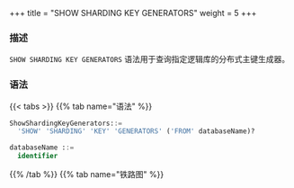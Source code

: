 +++
title = "SHOW SHARDING KEY GENERATORS"
weight = 5
+++

### 描述

`SHOW SHARDING KEY GENERATORS` 语法用于查询指定逻辑库的分布式主键生成器。

### 语法

{{< tabs >}}
{{% tab name="语法" %}}
```sql
ShowShardingKeyGenerators::=
  'SHOW' 'SHARDING' 'KEY' 'GENERATORS' ('FROM' databaseName)?

databaseName ::=
  identifier
```
{{% /tab %}}
{{% tab name="铁路图" %}}
<iframe frameborder="0" name="diagram" id="diagram" width="100%" height="100%"></iframe>
{{% /tab %}}
{{< /tabs >}}

### 补充说明

- 未指定 `databaseName` 时，默认是当前使用的 `DATABASE`。 如果也未使用 `DATABASE` 则会提示 `No database selected`。

### 返回值说明

| 列     | 说明         |
|-------|------------|
| name  | 分布式主键生成器名称 |
| type  | 分布式主键生成器类型 |
| props | 分布式主键生成器参数 |

### 示例

- 查询指定逻辑库的分布式主键生成器

```sql
SHOW SHARDING KEY GENERATORS FROM sharding_db;
```

```sql
mysql> SHOW SHARDING KEY GENERATORS FROM sharding_db;
+-------------------------+-----------+-------+
| name                    | type      | props |
+-------------------------+-----------+-------+
| snowflake_key_generator | snowflake | {}    |
+-------------------------+-----------+-------+
1 row in set (0.00 sec)
```

- 查询当前逻辑库的分布式主键生成器

```sql
SHOW SHARDING KEY GENERATORS;
```

```sql
mysql> SHOW SHARDING KEY GENERATORS;
+-------------------------+-----------+-------+
| name                    | type      | props |
+-------------------------+-----------+-------+
| snowflake_key_generator | snowflake | {}    |
+-------------------------+-----------+-------+
1 row in set (0.00 sec)
```

### 保留字

`SHOW`、`SHARDING`、`KEY`、`GENERATORS`、`FROM`

### 相关链接

- [保留字](/cn/user-manual/shardingsphere-proxy/distsql/syntax/reserved-word/)

